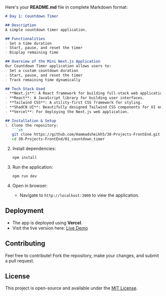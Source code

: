 Here's your **README.md** file in complete Markdown format:  

```markdown
# Day 1: Countdown Timer

## Description
A simple countdown timer application.

## Functionalities
- Set a time duration  
- Start, pause, and reset the timer  
- Display remaining time  

## Overview of the Mini Next.js Application
Our Countdown Timer application allows users to:
- Set a custom countdown duration  
- Start, pause, and reset the timer  
- Track remaining time dynamically  

## Tech Stack Used
- **Next.js**: A React framework for building full-stack web applications.  
- **React**: A JavaScript library for building user interfaces.  
- **Tailwind CSS**: A utility-first CSS framework for styling.  
- **ShadCN UI**: Beautifully designed Tailwind CSS components for UI enhancement.  
- **Vercel**: For deploying the Next.js web application.  

## Installation & Setup
1. Clone the repository:
   ```sh
   git clone https://github.com/Hammadsheikh5/30-Projects-FrontEnd.git
   cd 30-Projects-FrontEnd/01_countdown_timer
   ```

2. Install dependencies:
   ```sh
   npm install
   ```

3. Run the application:
   ```sh
   npm run dev
   ```

4. Open in browser:
   - Navigate to `http://localhost:3000` to view the application.  

## Deployment
- The app is deployed using **Vercel**.  
- Visit the live version here: [Live Demo](https://01-countdown-timer-iota.vercel.app/)  

## Contributing
Feel free to contribute! Fork the repository, make your changes, and submit a pull request.  

## License
This project is open-source and available under the [MIT License](LICENSE).  
```

